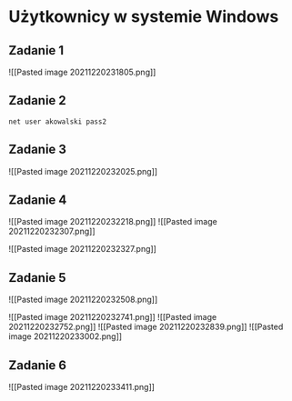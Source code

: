 # Użytkownicy w systemie Windows

## Zadanie 1

![[Pasted image 20211220231805.png]]

## Zadanie 2

`net user akowalski pass2`

## Zadanie 3
![[Pasted image 20211220232025.png]]

## Zadanie 4

![[Pasted image 20211220232218.png]]
![[Pasted image 20211220232307.png]]

![[Pasted image 20211220232327.png]]

## Zadanie 5

![[Pasted image 20211220232508.png]]

![[Pasted image 20211220232741.png]]
![[Pasted image 20211220232752.png]]
![[Pasted image 20211220232839.png]]
![[Pasted image 20211220233002.png]]
## Zadanie 6

![[Pasted image 20211220233411.png]]
